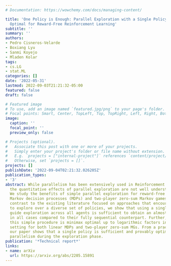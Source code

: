```yaml
---
# Documentation: https://wowchemy.com/docs/managing-content/

title: 'One Policy is Enough: Parallel Exploration with a Single Policy is Minimax
  Optimal for Reward-Free Reinforcement Learning'
subtitle: ''
summary: ''
authors:
- Pedro Cisneros-Velarde
- Boxiang Lyu
- Sanmi Koyejo
- Mladen Kolar
tags:
- cs.LG
- stat.ML
categories: []
date: '2022-05-31'
lastmod: 2022-09-03T21:21:32-05:00
featured: false
draft: false

# Featured image
# To use, add an image named `featured.jpg/png` to your page's folder.
# Focal points: Smart, Center, TopLeft, Top, TopRight, Left, Right, BottomLeft, Bottom, BottomRight.
image:
  caption: ''
  focal_point: ''
  preview_only: false

# Projects (optional).
#   Associate this post with one or more of your projects.
#   Simply enter your project's folder or file name without extension.
#   E.g. `projects = ["internal-project"]` references `content/project/deep-learning/index.md`.
#   Otherwise, set `projects = []`.
projects: []
publishDate: '2022-09-04T02:21:32.026205Z'
publication_types:
- '3'
abstract: While parallelism has been extensively used in Reinforcement Learning (RL),
  the quantitative effects of parallel exploration are not well understood theoretically.
  We study the benefits of simple parallel exploration for reward-free RL for linear
  Markov decision processes (MDPs) and two-player zero-sum Markov games (MGs). In
  contrast to the existing literature focused on approaches that encourage agents
  to explore over a diverse set of policies, we show that using a single policy to
  guide exploration across all agents is sufficient to obtain an almost-linear speedup
  in all cases compared to their fully sequential counterpart. Further, we show that
  this simple procedure is minimax optimal up to logarithmic factors in the reward-free
  setting for both linear MDPs and two-player zero-sum MGs. From a practical perspective,
  our paper shows that a single policy is sufficient and provably optimal for incorporating
  parallelism during the exploration phase.
publication: '*Technical report*'
links:
- name: arXiv
  url: https://arxiv.org/abs/2205.15891
---
```

